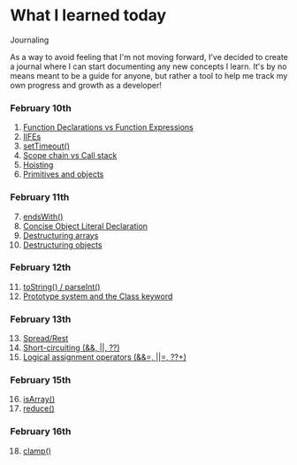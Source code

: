 # What I learned today

Journaling

As a way to avoid feeling that I'm not moving forward, I've decided to create a journal where I can start documenting any new concepts I learn. It's by no means meant to be a guide for anyone, but rather a tool to help me track my own progress and growth as a developer!


### February 10th

1. <a href="https://github.com/someonesdev/what-I-learned-today/blob/main/02-10-2023.md">Function Declarations vs Function Expressions</a>
2. <a href="https://github.com/someonesdev/what-I-learned-today/blob/main/02-10-2023.md">IIFEs</a>
3. <a href="https://github.com/someonesdev/what-I-learned-today/blob/main/02-10-2023.md">setTimeout()</a>
4. <a href="https://github.com/someonesdev/what-I-learned-today/blob/main/02-10-2023.md">Scope chain vs Call stack</a>
5. <a href="https://github.com/someonesdev/what-I-learned-today/blob/main/02-10-2023.md">Hoisting</a>
6. <a href="https://github.com/someonesdev/what-I-learned-today/blob/main/02-10-2023.md">Primitives and objects</a>

### February 11th

7. <a href="https://github.com/someonesdev/what-I-learned-today/blob/main/02-11-2023.md">endsWith()</a>
8. <a href="https://github.com/someonesdev/what-I-learned-today/blob/main/02-11-2023.md">Concise Object Literal Declaration</a>
9. <a href="https://github.com/someonesdev/what-I-learned-today/blob/main/02-11-2023.md">Destructuring arrays</a>
10. <a href="https://github.com/someonesdev/what-I-learned-today/blob/main/02-11-2023.md">Destructuring objects</a>

### February 12th

11. <a href="https://github.com/someonesdev/what-I-learned-today/blob/main/02-12-2023.md">toString() / parseInt()</a>
12. <a href="https://github.com/someonesdev/what-I-learned-today/blob/main/02-12-2023.md">Prototype system and the Class keyword</a>

### February 13th

13. <a href="https://github.com/someonesdev/what-I-learned-today/blob/main/02-13-2023.md">Spread/Rest</a>
14. <a href="https://github.com/someonesdev/what-I-learned-today/blob/main/02-13-2023.md">Short-circuiting (&&, ||, ??)</a>
15. <a href="https://github.com/someonesdev/what-I-learned-today/blob/main/02-13-2023.md">Logical assignment operators (&&=, ||=, ??+)</a>

### February 15th

16. <a href="https://github.com/someonesdev/what-I-learned-today/blob/main/02-15-2023.md">isArray()</a>
17. <a href="https://github.com/someonesdev/what-I-learned-today/blob/main/02-15-2023.md">reduce()</a>

### February 16th

18. <a href="https://github.com/someonesdev/what-I-learned-today/blob/main/02-16-2023.md">clamp()</a>
